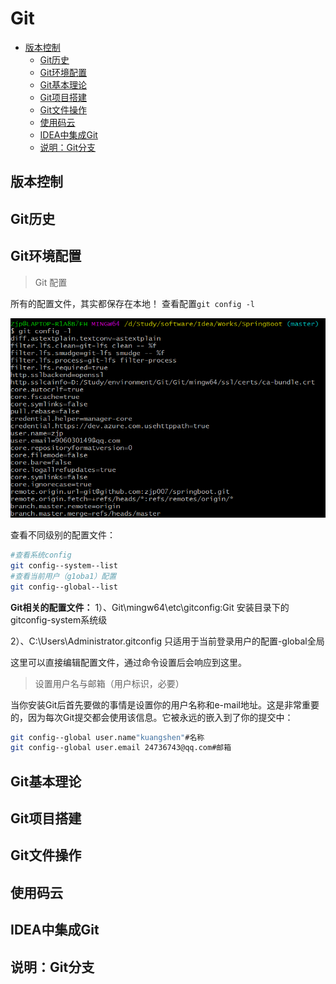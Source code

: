 # Git

* [版本控制](#版本控制)
  * [Git历史](#git历史)
  * [Git环境配置](#git环境配置)
  * [Git基本理论](#git基本理论)
  * [Git项目搭建](#git项目搭建)
  * [Git文件操作](#git文件操作)
  * [使用码云](#使用码云)
  * [IDEA中集成Git](#idea中集成git)
  * [说明：Git分支](#说明git分支)

## 版本控制

## Git历史

## Git环境配置

> Git 配置

所有的配置文件，其实都保存在本地！
查看配置`git config -l`

![image-20201116175218038](image-20201116175218038.png)

查看不同级别的配置文件：

```bash
#查看系统config
git config--system--list
#查看当前用户（g1oba1）配置
git config--global--list
```

**Git相关的配置文件：**
1）、Git\mingw64\etc\gitconfig:Git 安装目录下的gitconfig-system系统级

2）、C:\Users\Administrator\.gitconfig 只适用于当前登录用户的配置-global全局

这里可以直接编辑配置文件，通过命令设置后会响应到这里。

> 设置用户名与邮箱（用户标识，必要）

当你安装Git后首先要做的事情是设置你的用户名称和e-mail地址。这是非常重要的，因为每次Git提交都会使用该信息。它被永远的嵌入到了你的提交中：

```bash
git config--global user.name"kuangshen"#名称
git config--global user.email 24736743@qq.com#邮箱
```



## Git基本理论

## Git项目搭建

## Git文件操作

## 使用码云

## IDEA中集成Git

## 说明：Git分支